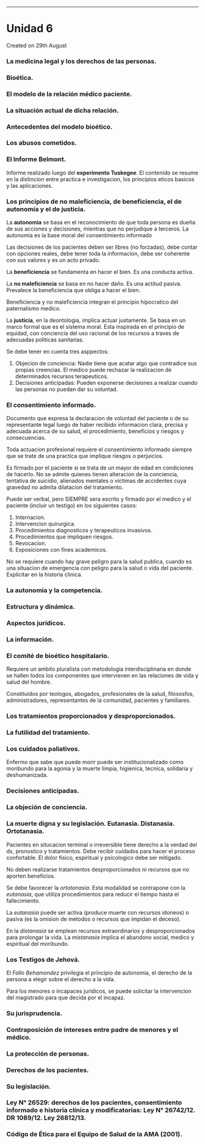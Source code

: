 - - -
# Unidad 6
Created on 29th August

### La medicina legal y los derechos de las personas.

### Bioética.

### El modelo de la relación médico paciente.

### La situación actual de dicha relación.

### Antecedentes del modelo bioético.

### Los abusos cometidos.

### El Informe Belmont.

Informe realizado luego del **experimento Tuskegee**. El contenido se resume en la distincion entre practica e investigacion, los principios eticos basicos y las aplicaciones.

### Los principios de no maleficiencia, de beneficiencia, el de autonomía y el de justicia.

La **autonomia** se basa en el reconocimiento de que toda persona es dueña de sus acciones y decisiones, mientras que no perjudique a terceros. La autonomia es la base moral del consentimiento informado

Las decisiones de los pacientes deben ser libres (no forzadas), debe contar con opciones reales, debe tener toda la informacion, debe ser coherente con sus valores y es un acto privado.

La **beneficiencia** se fundamenta en hacer el bien. Es una conducta activa.

La **no maleficiencia** se basa en no hacer daño. Es una actitud pasiva. Prevalece la beneficiencia que obliga a hacer el bien.

Beneficiencia y no maleficiencia integran el principio hipocratico del paternalismo medico.

La **justicia**, en la deontologia, implica actuar justamente. Se basa en un marco formal que es el sistema moral. Esta inspirada en el principio de equidad, con conciencia del uso racional de los recursos a traves de adecuadas politicas sanitarias.

Se debe tener en cuenta tres asppectos:

1. Objecion de conciencia: Nadie tiene que acatar algo que contradice sus propias creencias. El medico puede rechazar la realizacion de determinados recursos terapeuticos.
2. Decisiones anticipadas: Pueden exponerse decisiones a realizar cuando las personas no puedan dar su voluntad.

### El consentimiento informado.

Documento que expresa la declaracion de voluntad del paciente o de su representante legal luego de haber recibido informacion clara, precisa y adecuada acerca de su salud, el procedimiento, beneficios y riesgos y consecuencias.

Toda actuacion profesional requiere el consentimiento informado siempre que se trate de una practica que implique riesgos o perjuicios.

Es firmado por el paciente si se trata de un mayor de edad en condiciones de hacerlo. No se admite quienes tienen alteracion de la conciencia, tentativa de suicidio, alienados mentales o victimas de accidentes cuya gravedad no admita dilatacion del tratamiento.

Puede ser verbal, pero SIEMPRE sera escrito y firmado por el medico y el paciente (incluir un testigo) en los siguientes casos:

1. Internacion.
2. Intervencion quirurgica.
3. Procedimientos diagnosticos y terapeuticos invasivos.
4. Procedimientos que impliquen riesgos.
5. Revocacion.
6. Exposiciones con fines academicos.

No se requiere cuando hay grave peligro para la salud publica, cuando es una situacion de emergencia con peligro para la salud o vida del paciente. Explicitar en la historia clinica.

### La autonomía y la competencia.

### Estructura y dinámica.
### Aspectos jurídicos.
### La información.

### El comité de bioético hospitalario.

Requiere un ambito pluralista con metodologia interdisciplinaria en donde se hallen todos los componentes que intervienen en las relaciones de vida y salud del hombre.

Constituidos por teologos, abogados, profesionales de la salud, filososfos, administradores, representantes de la comunidad, pacientes y familiares.

### Los tratamientos proporcionados y desproporcionados.
### La futilidad del tratamiento.
### Los cuidados paliativos.

Enfermo que sabe que puede morir puede ser institucionalizado como moribundo para la agonia y la muerte limpia, higienica, tecnica, solidaria y deshumanizada.

### Decisiones anticipadas.
### La objeción de conciencia.


### La muerte digna y su legislación. Eutanasia. Distanasia. Ortotanasia.

Pacientes en situcacion terminal o irreversible tiene derecho a la verdad del dx, pronostico y tratamientos. Debe recibir cuidados para hacer el proceso confortable. El dolor fisico, espiritual y psicologico debe ser mitigado.

No deben realizarse tratamientos desproporcionados ni recursos que no aporten beneficios.

Se debe favorecer la *ortotanasia*. Esta modalidad se contrapone con la *eutanasia*, que utiliza procedimientos para reducir el tiempo hasta el fallecimiento.

La *eutanasia* puede ser activa (produce muerte con recursos idoneos) o pasiva (es la omision de metodos o recursos que impidan el deceso).

En la *distanasia* se emplean recursos extraordinarios y desproporcionados para prolongar la vida. La *mistanasia* implica el abandono social, medico y espiritual del moribundo.

### Los Testigos de Jehová.

El *Fallo Behamondez* privilegia el principio de autonomia, el derecho de la persona a elegir sobre el derecho a la vida.

Para los menores o incapaces juridicos, se puede solicitar la intervencion del magistrado para que decida por el incapaz.

### Su jurisprudencia.
### Contraposición de intereses entre padre de menores y el médico.
### La protección de personas.
### Derechos de los pacientes.
### Su legislación.
### Ley N° 26529: derechos de los pacientes, consentimiento informado e historia clínica y modificatorias: Ley N° 26742/12. DR 1089/12. Ley 26812/13.
### Código de Ética para el Equipo de Salud de la AMA (2001).
